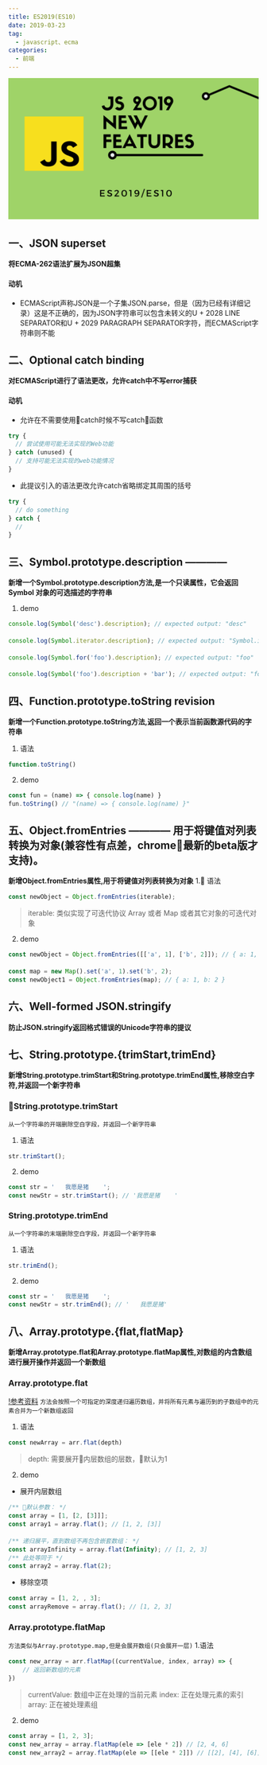 ```yaml
---
title: ES2019(ES10)
date: 2019-03-23
tag: 
  - javascript、ecma
categories:
  - 前端
---
```

![](/imgs/javascript/theme/es10.png)
## 一、JSON superset
**将ECMA-262语法扩展为JSON超集**
#### 动机
* ECMAScript声称JSON是一个子集JSON.parse，但是（因为已经有详细记录）这是不正确的，因为JSON字符串可以包含未转义的U + 2028 LINE SEPARATOR和U + 2029 PARAGRAPH SEPARATOR字符，而ECMAScript字符串则不能
## 二、Optional catch binding
**对ECMAScript进行了语法更改，允许catch中不写error捕获**
#### 动机
* 允许在不需要使用catch时候不写catch函数
```javascript
try {
  // 尝试使用可能无法实现的Web功能
} catch (unused) {
  // 支持可能无法实现的web功能情况
}
```
* 此提议引入的语法更改允许catch省略绑定其周围的括号
```javascript
try {
  // do something
} catch {
  //
}
```
## 三、Symbol.prototype.description ———— 
**新增一个Symbol.prototype.description方法,是一个只读属性，它会返回 Symbol 对象的可选描述的字符串**
1. demo
```javascript
console.log(Symbol('desc').description); // expected output: "desc"

console.log(Symbol.iterator.description); // expected output: "Symbol.iterator"

console.log(Symbol.for('foo').description); // expected output: "foo"

console.log(Symbol('foo').description + 'bar'); // expected output: "foobar"
```
## 四、Function.prototype.toString revision
**新增一个Function.prototype.toString方法,返回一个表示当前函数源代码的字符串**
1. 语法
```javascript
function.toString()
```
2. demo
```javascript
const fun = (name) => { console.log(name) }
fun.toString() // "(name) => { console.log(name) }"
```
## 五、Object.fromEntries ———— 用于将键值对列表转换为对象(兼容性有点差，chrome最新的beta版才支持)。
**新增Object.fromEntries属性,用于将键值对列表转换为对象**
1. 语法
```javascript
const newObject = Object.fromEntries(iterable);
```
> iterable: 类似实现了可迭代协议 Array 或者 Map 或者其它对象的可迭代对象
2. demo
```javascript
const newObject = Object.fromEntries([['a', 1], ['b', 2]]); // { a: 1, b: 2 }

const map = new Map().set('a', 1).set('b', 2);
const newObject1 = Object.fromEntries(map); // { a: 1, b: 2 }
```
## 六、Well-formed JSON.stringify
**防止JSON.stringify返回格式错误的Unicode字符串的提议**
## 七、String.prototype.{trimStart,trimEnd}
**新增String.prototype.trimStart和String.prototype.trimEnd属性,移除空白字符,并返回一个新字符串**
### String.prototype.trimStart
`从一个字符串的开端删除空白字段，并返回一个新字符串`
1. 语法
```javascript
str.trimStart();
```
2. demo
```javascript
const str = '   我愿是猪    ';
const newStr = str.trimStart(); // '我愿是猪    '
```
### String.prototype.trimEnd
`从一个字符串的末端删除空白字段，并返回一个新字符串`
1. 语法
```javascript
str.trimEnd();
```
2. demo
```javascript
const str = '   我愿是猪    ';
const newStr = str.trimEnd(); // '   我愿是猪'
```
## 八、Array.prototype.{flat,flatMap}
**新增Array.prototype.flat和Array.prototype.flatMap属性,对数组的内含数组进行展开操作并返回一个新数组**
### Array.prototype.flat
[!参考资料](https://developers.google.com/web/updates/2018/03/smooshgate)
`方法会按照一个可指定的深度递归遍历数组，并将所有元素与遍历到的子数组中的元素合并为一个新数组返回`
1. 语法
```javascript
const newArray = arr.flat(depth)
```
> depth: 需要展开内层数组的层数，默认为1
2. demo
* 展开内层数组
```javascript
/** 默认参数： */
const array = [1, [2, [3]]];
const array1 = array.flat(); // [1, 2, [3]]

/** 递归展平，直到数组不再包含嵌套数组： */
const arrayInfinity = array.flat(Infinity); // [1, 2, 3]
/** 此处等同于 */
const array2 = array.flat(2);
```
* 移除空项
```javascript
const array = [1, 2, , 3];
const arrayRemove = array.flat(); // [1, 2, 3]
```
### Array.prototype.flatMap
`方法类似与Array.prototype.map,但是会展开数组(只会展开一层)`
1.语法
```javascript
const new_array = arr.flatMap((currentValue, index, array) => {
    // 返回新数组的元素
})
```
> currentValue: 数组中正在处理的当前元素
> index: 正在处理元素的索引
> array: 正在被处理素组
2. demo
```javascript
const array = [1, 2, 3];
const new_array = array.flatMap(ele => [ele * 2]) // [2, 4, 6]
const new_array2 = array.flatMap(ele => [[ele * 2]]) // [[2], [4], [6]]
```
